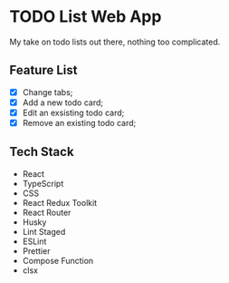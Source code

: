 # TODO List Web App

My take on todo lists out there, nothing too complicated.

## Feature List

- [x] Change tabs;
- [x] Add a new todo card;
- [x] Edit an exsisting todo card;
- [x] Remove an existing todo card;

## Tech Stack

- React
- TypeScript
- CSS
- React Redux Toolkit
- React Router
- Husky
- Lint Staged
- ESLint
- Prettier
- Compose Function
- clsx
